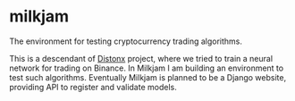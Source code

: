 # milkjam
The environment for testing cryptocurrency trading algorithms.

This is a descendant of [Distonx](https://github.com/Markfryazino/Distonx) project, where we tried to train a neural network for trading on Binance. In Milkjam I am building an environment to test such algorithms. Eventually Milkjam is planned to be a Django website, providing API to register and validate models.

